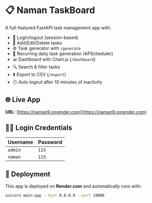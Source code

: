# 📋 Naman TaskBoard

A full-featured FastAPI task management app with:

- 🔐 Login/logout (session-based)
- 📝 Add/Edit/Delete tasks
- ⚙️ Task generator with `/generate`
- 🔁 Recurring daily task generation (APScheduler)
- 📊 Dashboard with Chart.js (`/dashboard`)
- 🔍 Search & filter tasks
- ⬇️ Export to CSV (`/export`)
- 🕒 Auto logout after 10 minutes of inactivity

## 🌐 Live App
**URL:** [https://naman9.onrender.com](https://naman9.onrender.com)

## 👨‍💻 Login Credentials
| Username | Password |
|----------|----------|
| `admin`  | `123`    |
| `naman`  | `123`    |

## 🚀 Deployment
This app is deployed on **Render.com** and automatically runs with:

```bash
uvicorn main:app --host 0.0.0.0 --port 10000
